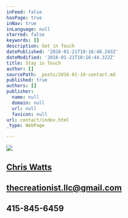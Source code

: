 ```yaml
---
inFeed: false
hasPage: true
inNav: true
inLanguage: null
starred: false
keywords: []
description: Get in Touch
datePublished: '2016-01-21T10:16:48.243Z'
dateModified: '2016-01-21T10:16:44.322Z'
title: Stay in Touch
author: []
sourcePath: _posts/2016-01-19-contact.md
published: true
authors: []
publisher:
  name: null
  domain: null
  url: null
  favicon: null
url: contact/index.html
_type: WebPage

---
```

![](https://the-grid-user-content.s3-us-west-2.amazonaws.com/dcfd3aa0-b1fc-42f9-b40b-af3443fbfe92.jpg)

## 

## [Chris Watts][0]

## thecreationist.llc@gmail.com 

## 415-845-6459

[0]: https://www.facebook.com/C.Watts24/